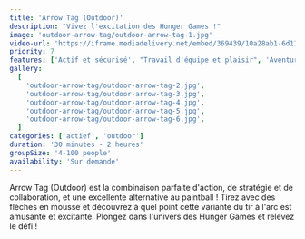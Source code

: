 ```yaml
---
title: 'Arrow Tag (Outdoor)'
description: "Vivez l'excitation des Hunger Games !"
image: 'outdoor-arrow-tag/outdoor-arrow-tag-1.jpg'
video-url: 'https://iframe.mediadelivery.net/embed/369439/10a28ab1-6d11-4018-96a5-287dc7650b16'
priority: 7
features: ['Actif et sécurisé', "Travail d'équipe et plaisir", 'Aventureux']
gallery:
  [
    'outdoor-arrow-tag/outdoor-arrow-tag-2.jpg',
    'outdoor-arrow-tag/outdoor-arrow-tag-3.jpg',
    'outdoor-arrow-tag/outdoor-arrow-tag-4.jpg',
    'outdoor-arrow-tag/outdoor-arrow-tag-5.jpg',
    'outdoor-arrow-tag/outdoor-arrow-tag-6.jpg',
  ]
categories: ['actief', 'outdoor']
duration: '30 minutes - 2 heures'
groupSize: '4-100 people'
availability: 'Sur demande'
---
```


Arrow Tag (Outdoor) est la combinaison parfaite d'action, de stratégie et de collaboration, et une excellente alternative au paintball ! Tirez avec des flèches en mousse et découvrez à quel point cette variante du tir à l'arc est amusante et excitante. Plongez dans l'univers des Hunger Games et relevez le défi !
